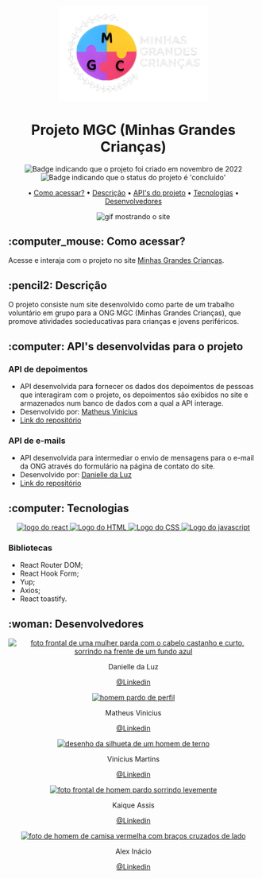 <p align="center">
  <img width="300" src="src\assets\imgs\logobg.png">
</p>

<h1 align="center">Projeto MGC (Minhas Grandes Crianças)</h1>

<p align="center">
    <img alt="Badge indicando que o projeto foi criado em novembro de 2022" src="https://img.shields.io/badge/Data%20de%20cria%C3%A7%C3%A3o-Novembro%2F2022-blue">
    <img alt="Badge indicando que o status do projeto é 'concluído'" src="https://img.shields.io/badge/Status-Concluído-yellow">
</p>

<p align="center">
    • <a href="#Como acessar">Como acessar?</a>
    • <a href="#descricao">Descrição</a>
    • <a href="#apis">API's do projeto</a>
    • <a href="#tecnologias">Tecnologias</a>
    • <a href="#Desenvolvedores">Desenvolvedores</a>
</p>

<p align="center">
   <img src="src\assets\imgs\readme\site-pc.gif" alt="gif mostrando o site" /> 
</p>

<h2 id="Como acessar"> :computer_mouse: Como acessar?</h2>

Acesse e interaja com o projeto no site <a href="https://minhasgrandescriancas.org/">Minhas Grandes Crianças</a>.


<h2 id="descricao">:pencil2: Descrição</h2>
O projeto consiste num site desenvolvido como parte de um trabalho voluntário em grupo para a ONG MGC (Minhas Grandes Crianças), que promove atividades socieducativas para crianças e jovens periféricos.

<h2 id="descricao">:computer: API's desenvolvidas para o projeto</h2>

### API de depoimentos
- API desenvolvida para fornecer os dados dos depoimentos de pessoas que interagiram com o projeto, os depoimentos são exibidos no site e armazenados num banco de dados com a qual a API interage.
- Desenvolvido por: <a href="https://github.com/MatheusVinicius77">Matheus Vinicius</a>
- <a href="https://github.com/MatheusVinicius77/API-Projeto-MGC-">Link do repositório</a>

### API de e-mails
- API desenvolvida para intermediar o envio de mensagens para o e-mail da ONG através do formulário na página de contato do site.
- Desenvolvido por: <a href="https://github.com/Danielle-Luz">Danielle da Luz</a>
- <a href="https://github.com/Danielle-Luz/api-email-mgc">Link do repositório</a>


<h2 id="tecnologias">:computer: Tecnologias</h2>
<p align="center">
  <a href="https://www.w3.org/html/">
    <img alt="logo do react" src="https://img.icons8.com/color/48/null/react-native.png"/>
  </a>
  <a href="https://www.w3.org/html/">
    <img alt="Logo do HTML" src="https://img.icons8.com/color/48/000000/html-5.png">
  </a>
  <a href="https://www.w3.org/Style/CSS/Overview.en.html">
    <img alt="Logo do CSS" src="https://img.icons8.com/color/48/000000/css3.png">
  </a>
  <a href="https://www.javascript.com/">
    <img alt="Logo do javascript" src="https://img.icons8.com/color/48/000000/javascript--v1.png">
  </a>
</p>

### Bibliotecas
- React Router DOM;
- React Hook Form;
- Yup;
- Axios;
- React toastify.

<h2 id="Desenvolvedores">:woman: Desenvolvedores</h2>

<p align="center">
  <a href="https://github.com/Danielle-Luz">
    <img width="120px" src="https://avatars.githubusercontent.com/u/99164019?v=4" alt="foto frontal de uma mulher parda com o cabelo castanho e curto, sorrindo na frente de um fundo azul">
  </a>
</p>
<p align="center">
Danielle da Luz
</p>
<p align="center">
<a href="https://www.linkedin.com/in/danielle-da-luz-nascimento/">@Linkedin</a>
</p>

<p align="center">
  <a href="https://github.com/MatheusVinicius77">
    <img width="120px" src="https://avatars.githubusercontent.com/u/75319396?v=4" alt="homem pardo de perfil">
  </a>
</p>
<p align="center">
Matheus Vinicius
</p>
<p align="center">
<a href="https://www.linkedin.com/in/matheus-vinicius-cunha-gomes-60989b205/">@Linkedin</a>
</p>

<p align="center">
  <a href="https://github.com/viniciusamc">
    <img width="120px" src="https://media.istockphoto.com/id/1202490554/vector/person-gray-photo-placeholder-man.jpg?s=612x612&w=0&k=20&c=KyXtDhRIFdY-xFnyc_19UEK0pY3PLz2R6Bpv--VPYwo=" alt="desenho da silhueta de um homem de terno">
  </a>
</p>
<p align="center">
Vinicius Martins
</p>
<p align="center">
<a href="https://www.linkedin.com/in/vinicius-aparecido/">@Linkedin</a>
</p>

<p align="center">
  <a href="https://github.com/KaiqueAssis">
    <img width="120px" src="https://avatars.githubusercontent.com/u/101683333?v=4" alt="foto frontal de homem pardo sorrindo levemente">
  </a>
</p>
<p align="center">
Kaique Assis
</p>
<p align="center">
<a href="https://www.linkedin.com/in/kaique-assis-317a63193/">@Linkedin</a>
</p>

<p align="center">
  <a href="https://github.com/KaiqueAssis">
    <img width="120px" src="https://avatars.githubusercontent.com/u/107261997?v=4" alt="foto de homem de camisa vermelha com braços cruzados de lado">
  </a>
</p>
<p align="center">
Alex Inácio
</p>
<p align="center">
<a href="https://www.linkedin.com/in/alex-in%C3%A1cio-3a2b1a1b5/">@Linkedin</a>
</p>

